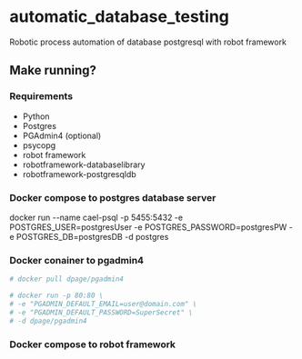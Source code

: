 # automatic_database_testing
Robotic process automation of database postgresql with robot framework

## Make running? 

### Requirements
  - Python
  - Postgres
  - PGAdmin4 (optional)
  - psycopg
  - robot framework
  - robotframework-databaselibrary
  - robotframework-postgresqldb

### Docker compose to postgres database server 
  docker run 
    --name cael-psql 
    -p 5455:5432 
    -e POSTGRES_USER=postgresUser 
    -e POSTGRES_PASSWORD=postgresPW 
    -e POSTGRES_DB=postgresDB 
    -d 
    postgres
### Docker conainer to pgadmin4
  
  ```bash
  # docker pull dpage/pgadmin4 
  ```
    
  ```bash
  # docker run -p 80:80 \
  # -e "PGADMIN_DEFAULT_EMAIL=user@domain.com" \
  # -e "PGADMIN_DEFAULT_PASSWORD=SuperSecret" \
  # -d dpage/pgadmin4
  ```
  
### Docker compose to robot framework
